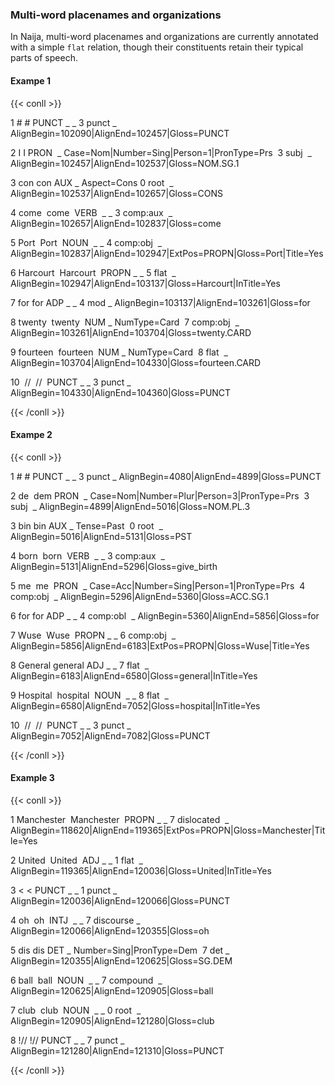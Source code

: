 ### Multi-word placenames and organizations


In Naija, multi-word placenames and organizations are currently annotated with a simple `flat` relation, though their constituents retain their typical parts of speech.
<!-- tabs:start -->
#### **Exampe 1**
{{< conll >}}

1 # # PUNCT _ _ 3 punct _ AlignBegin=102090|AlignEnd=102457|Gloss=PUNCT

2 I I PRON  _ Case=Nom|Number=Sing|Person=1|PronType=Prs  3 subj  _ AlignBegin=102457|AlignEnd=102537|Gloss=NOM.SG.1

3 con con AUX _ Aspect=Cons 0 root  _ AlignBegin=102537|AlignEnd=102657|Gloss=CONS

4 come  come  VERB  _ _ 3 comp:aux  _ AlignBegin=102657|AlignEnd=102837|Gloss=come

5 Port  Port  NOUN  _ _ 4 comp:obj  _ AlignBegin=102837|AlignEnd=102947|ExtPos=PROPN|Gloss=Port|Title=Yes

6 Harcourt  Harcourt  PROPN _ _ 5 flat  _ AlignBegin=102947|AlignEnd=103137|Gloss=Harcourt|InTitle=Yes

7 for for ADP _ _ 4 mod _ AlignBegin=103137|AlignEnd=103261|Gloss=for

8 twenty  twenty  NUM _ NumType=Card  7 comp:obj  _ AlignBegin=103261|AlignEnd=103704|Gloss=twenty.CARD

9 fourteen  fourteen  NUM _ NumType=Card  8 flat  _ AlignBegin=103704|AlignEnd=104330|Gloss=fourteen.CARD

10  //  //  PUNCT _ _ 3 punct _ AlignBegin=104330|AlignEnd=104360|Gloss=PUNCT

{{< /conll >}}

#### **Exampe 2**

{{< conll >}}

1 # # PUNCT _ _ 3 punct _ AlignBegin=4080|AlignEnd=4899|Gloss=PUNCT

2 de  dem PRON  _ Case=Nom|Number=Plur|Person=3|PronType=Prs  3 subj  _ AlignBegin=4899|AlignEnd=5016|Gloss=NOM.PL.3

3 bin bin AUX _ Tense=Past  0 root  _ AlignBegin=5016|AlignEnd=5131|Gloss=PST

4 born  born  VERB  _ _ 3 comp:aux  _ AlignBegin=5131|AlignEnd=5296|Gloss=give_birth

5 me  me  PRON  _ Case=Acc|Number=Sing|Person=1|PronType=Prs  4 comp:obj  _ AlignBegin=5296|AlignEnd=5360|Gloss=ACC.SG.1

6 for for ADP _ _ 4 comp:obl  _ AlignBegin=5360|AlignEnd=5856|Gloss=for

7 Wuse  Wuse  PROPN _ _ 6 comp:obj  _ AlignBegin=5856|AlignEnd=6183|ExtPos=PROPN|Gloss=Wuse|Title=Yes

8 General general ADJ _ _ 7 flat  _ AlignBegin=6183|AlignEnd=6580|Gloss=general|InTitle=Yes

9 Hospital  hospital  NOUN  _ _ 8 flat  _ AlignBegin=6580|AlignEnd=7052|Gloss=hospital|InTitle=Yes

10  //  //  PUNCT _ _ 3 punct _ AlignBegin=7052|AlignEnd=7082|Gloss=PUNCT

{{< /conll >}}

#### **Example 3**

{{< conll >}}

1 Manchester  Manchester  PROPN _ _ 7 dislocated  _ AlignBegin=118620|AlignEnd=119365|ExtPos=PROPN|Gloss=Manchester|Title=Yes

2 United  United  ADJ _ _ 1 flat  _ AlignBegin=119365|AlignEnd=120036|Gloss=United|InTitle=Yes

3 < < PUNCT _ _ 1 punct _ AlignBegin=120036|AlignEnd=120066|Gloss=PUNCT

4 oh  oh  INTJ  _ _ 7 discourse _ AlignBegin=120066|AlignEnd=120355|Gloss=oh

5 dis dis DET _ Number=Sing|PronType=Dem  7 det _ AlignBegin=120355|AlignEnd=120625|Gloss=SG.DEM

6 ball  ball  NOUN  _ _ 7 compound  _ AlignBegin=120625|AlignEnd=120905|Gloss=ball

7 club  club  NOUN  _ _ 0 root  _ AlignBegin=120905|AlignEnd=121280|Gloss=club

8 !// !// PUNCT _ _ 7 punct _ AlignBegin=121280|AlignEnd=121310|Gloss=PUNCT

{{< /conll >}}
<!-- tabs:end -->
  